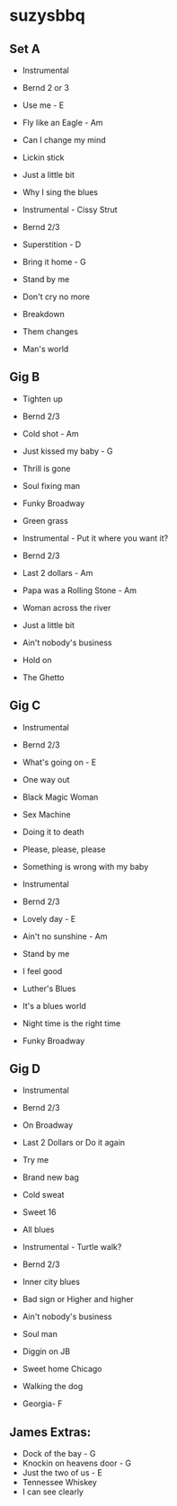 # suzysbbq

## Set A

* Instrumental
* Bernd 2 or 3
* Use me - E
* Fly like an Eagle - Am
* Can I change my mind
* Lickin stick
* Just a little bit
* Why I sing the blues

* Instrumental - Cissy Strut
* Bernd 2/3
* Superstition - D
* Bring it home - G
* Stand by me
* Don't cry no more
* Breakdown
* Them changes 
* Man's world

## Gig B

* Tighten up
* Bernd 2/3
* Cold shot - Am
* Just kissed my baby - G
* Thrill is gone
* Soul fixing man
* Funky Broadway 
* Green grass

* Instrumental - Put it where you want it?
* Bernd 2/3
* Last 2 dollars - Am
* Papa was a Rolling Stone - Am
* Woman across the river
* Just a little bit
* Ain't nobody's business 
* Hold on
* The Ghetto

## Gig C

* Instrumental
* Bernd 2/3
* What's going on - E
* One way out 
* Black Magic Woman 
* Sex Machine
* Doing it to death
* Please, please, please
* Something is wrong with my baby

* Instrumental 
* Bernd 2/3
* Lovely day - E
* Ain't no sunshine - Am
* Stand by me
* I feel good
* Luther's Blues
* It's a blues world
* Night time is the right time
* Funky Broadway

## Gig D
* Instrumental 
* Bernd 2/3
* On Broadway 
* Last 2 Dollars or Do it again
* Try me
* Brand new bag
* Cold sweat
* Sweet 16
* All blues

* Instrumental - Turtle walk?
* Bernd 2/3
* Inner city blues 
* Bad sign or Higher and higher
* Ain't nobody's business 
* Soul man
* Diggin on JB
* Sweet home Chicago
* Walking the dog
* Georgia- F


## James Extras:
* Dock of the bay - G
* Knockin on heavens door - G
* Just the two of us - E 
* Tennessee Whiskey
* I can see clearly

